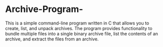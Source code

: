 # Archive-Program-
This is a simple command-line program written in C that allows you to create, list, and unpack archives. The program provides functionality to bundle multiple files into a single binary archive file, list the contents of an archive, and extract the files from an archive.
